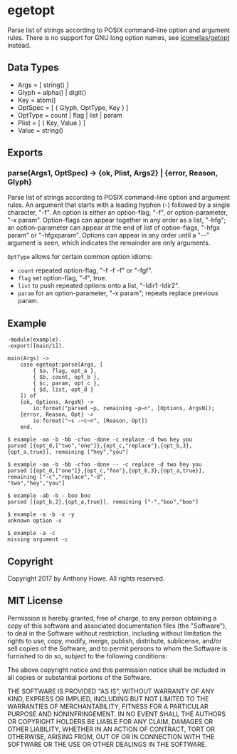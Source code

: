egetopt
=======

Parse list of strings according to POSIX command-line option and argument rules.  There is no support for GNU long option names, see [jcomellas/getopt](https://github.com/jcomellas/getopt) instead.

Data Types
----------

* Args = [ string() ]
* Glyph = alpha() | digit()
* Key = atom()
* OptSpec = [ { Glyph, OptType, Key } ]
* OptType = count | flag | list | param
* Plist = [ { Key, Value } ]
* Value = string()

Exports
-------

### parse(Args1, OptSpec) -> {ok, Plist, Args2} | {error, Reason, Glyph}

Parse list of strings according to POSIX command-line option and argument rules.  An argument that starts with a leading hyphen (-) followed by a single character, "-f".  An option is either an option-flag, "-f", or option-parameter, "-x param".  Option-flags can appear together in any order as a list, "-hfg"; an option-parameter can appear at the end of list of option-flags, "-hfgx param" or "-hfgxparam".  Options can appear in any order until a "--" argument is seen, which indicates the remainder are only arguments.

`OptType` allows for certain common option idioms:

* `count` repeated option-flag, "-f -f -f" or "-fgf".
* `flag` set option-flag, "-f", true.
* `list` to push repeated options onto a list, "-Idir1 -Idir2".
* `param` for an option-parameter, "-x param"; repeats replace previous param.


Example
-------

```
-module(example).
-export([main/1]).

main(Args) ->
	case egetopt:parse(Args, [
		{ $a, flag, opt_a },
		{ $b, count, opt_b },
		{ $c, param, opt_c },
		{ $d, list, opt_d }
	]) of
	{ok, Options, ArgsN} ->
		io:format("parsed ~p, remaining ~p~n", [Options, ArgsN]);
	{error, Reason, Opt} ->
		io:format("~s -~c~n", [Reason, Opt])
	end.
```

```
$ example -aa -b -bb -cfoo -done -c replace -d two hey you
parsed [{opt_d,["two","one"]},{opt_c,"replace"},{opt_b,3},{opt_a,true}], remaining ["hey","you"]

$ example -aa -b -bb -cfoo -done -- -c replace -d two hey you
parsed [{opt_d,["one"]},{opt_c,"foo"},{opt_b,3},{opt_a,true}], remaining ["-c","replace","-d",
"two","hey","you"]

$ example -ab -b - boo boo
parsed [{opt_b,2},{opt_a,true}], remaining ["-","boo","boo"]

$ example -a -b -x -y
unknown option -x

$ example -a -c
missing argument -c
```


Copyright
---------

Copyright 2017 by Anthony Howe.  All rights reserved.

MIT License
-----------

Permission is hereby granted, free of charge, to any person obtaining a copy of this software and associated documentation files (the "Software"), to deal in the Software without restriction, including without limitation the rights to use, copy, modify, merge, publish, distribute, sublicense, and/or sell copies of the Software, and to permit persons to whom the Software is furnished to do so, subject to the following conditions:

The above copyright notice and this permission notice shall be included in all copies or substantial portions of the Software.

THE SOFTWARE IS PROVIDED "AS IS", WITHOUT WARRANTY OF ANY KIND, EXPRESS OR IMPLIED, INCLUDING BUT NOT LIMITED TO THE WARRANTIES OF MERCHANTABILITY, FITNESS FOR A PARTICULAR PURPOSE AND NONINFRINGEMENT. IN NO EVENT SHALL THE AUTHORS OR COPYRIGHT HOLDERS BE LIABLE FOR ANY CLAIM, DAMAGES OR OTHER LIABILITY, WHETHER IN AN ACTION OF CONTRACT, TORT OR OTHERWISE, ARISING FROM, OUT OF OR IN CONNECTION WITH THE SOFTWARE OR THE USE OR OTHER DEALINGS IN THE SOFTWARE.
